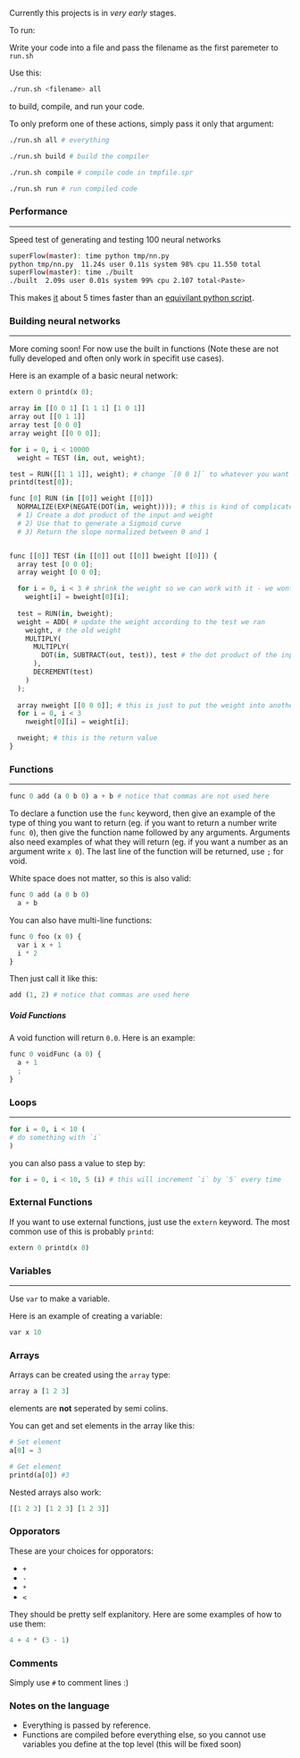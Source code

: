 Currently this projects is in *very early* stages.

To run:

Write your code into a file and pass the filename as the first paremeter to `run.sh`

Use this:
```bash
./run.sh <filename> all
```
to build, compile, and run your code.

To only preform one of these actions, simply pass it only that argument:

```bash
./run.sh all # everything

./run.sh build # build the compiler

./run.sh compile # compile code in tmpfile.spr

./run.sh run # run compiled code
```

### Performance
---
Speed test of generating and testing 100 neural networks
```bash
superFlow(master): time python tmp/nn.py
python tmp/nn.py  11.24s user 0.11s system 98% cpu 11.550 total
superFlow(master): time ./built
./built  2.09s user 0.01s system 99% cpu 2.107 total<Paste>
```
This makes [it](https://github.com/pudility/superFlow/blob/master/nn_example.spr) about 5 times faster than an [equivilant python script](https://gist.github.com/miloharper/62fe5dcc581131c96276#file-short_version-py).

### Building neural networks
---
More coming soon! For now use the built in functions (Note these are not fully developed and often only work in specifit use cases).

Here is an example of a basic neural network:
```python
extern 0 printd(x 0);

array in [[0 0 1] [1 1 1] [1 0 1]]
array out [[0 1 1]]
array test [0 0 0]
array weight [[0 0 0]];

for i = 0, i < 10000
  weight = TEST (in, out, weight);

test = RUN([[1 1 1]], weight); # change `[0 0 1]` to whatever you want to test. The out put should match the first element of the array
printd(test[0]);

func [0] RUN (in [[0]] weight [[0]]) 
  NORMALIZE(EXP(NEGATE(DOT(in, weight)))); # this is kind of complicated, but basically what we are doing is:
  # 1) Create a dot product of the input and weight
  # 2) Use that to generate a Sigmoid curve
  # 3) Return the slope normalized between 0 and 1


func [[0]] TEST (in [[0]] out [[0]] bweight [[0]]) {
  array test [0 0 0];
  array weight [0 0 0];

  for i = 0, i < 3 # shrink the weight so we can work with it - we wont have to do this in the future.
    weight[i] = bweight[0][i];
  
  test = RUN(in, bweight);
  weight = ADD( # update the weight according to the test we ran
    weight, # the old weight
    MULTIPLY(
      MULTIPLY(
        DOT(in, SUBTRACT(out, test)), test # the dot product of the input and the expected output minus the test we just ran
      ), 
      DECREMENT(test)
    )
  );
  
  array nweight [[0 0 0]]; # this is just to put the weight into another array so we can use the dot product of it above
  for i = 0, i < 3 
    nweight[0][i] = weight[i];

  nweight; # this is the return value
}
```

### Functions
---
```python
func 0 add (a 0 b 0) a + b # notice that commas are not used here
```
To declare a function use the `func` keyword, then give an example of the type of thing you want to return (eg. if you want to return a number write `func 0`), then give the function name followed by any arguments. Arguments also need examples of what they will return (eg. if you want a number as an argument write `x 0`). The last line of the function will be returned, use `;` for void.

White space does not matter, so this is also valid:
```python
func 0 add (a 0 b 0)
  a + b
```

You can also have multi-line functions:
```python
func 0 foo (x 0) {
  var i x + 1
  i * 2
}
```

Then just call it like this:
```python
add (1, 2) # notice that commas are used here
```

##### Void Functions
A void function will return `0.0`. Here is an example:
```python
func 0 voidFunc (a 0) {
  a + 1
  ;
}
```

### Loops
---
```python
for i = 0, i < 10 (
# do something with `i`
)
```

you can also pass a value to step by:

```python
for i = 0, i < 10, 5 (i) # this will increment `i` by `5` every time
```
### External Functions
If you want to use external functions, just use the `extern` keyword. The most common use of this is probably `printd`:
```python
extern 0 printd(x 0)
```

### Variables
---
Use `var` to make a variable.

Here is an example of creating a variable:
```python
var x 10
```

### Arrays
Arrays can be created using the `array` type:
```python
array a [1 2 3]
```
elements are **not** seperated by semi colins.

You can get and set elements in the array like this:
```python
# Set element
a[0] = 3

# Get element
printd(a[0]) #3
```

Nested arrays also work:
```python
[[1 2 3] [1 2 3] [1 2 3]]
```

### Opporators
These are your choices for opporators:
- `+`
- `-`
- `*`
- `<`

They should be pretty self explanitory.
Here are some examples of how to use them:
```python
4 + 4 * (3 - 1)
```

### Comments
Simply use `#` to comment lines :)

### Notes on the language

* Everything is passed by reference.
* Functions are compiled before everything else, so you cannot use variables you define at the top level (this will be fixed soon)
